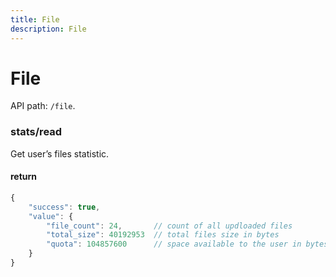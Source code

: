 ```yaml
---
title: File
description: File
---
```


# File

API path: `/file`.

### stats/read

Get user’s files statistic.

#### return

```js
{
    "success": true,
    "value": {
        "file_count": 24,       // count of all updloaded files 
        "total_size": 40192953  // total files size in bytes
        "quota": 104857600      // space available to the user in bytes
    }
}
```
